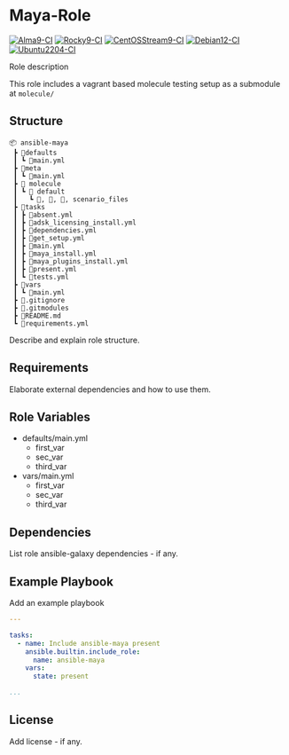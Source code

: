 # Maya-Role

[![Alma9-CI](https://github.com/philnewm/ansible-maya/actions/workflows/alma9-ci-caller.yml/badge.svg)](https://github.com/philnewm/ansible-maya/actions/workflows/alma9-ci-caller.yml)  [![Rocky9-CI](https://github.com/philnewm/ansible-maya/actions/workflows/rocky9-ci-caller.yml/badge.svg)](https://github.com/philnewm/ansible-maya/actions/workflows/rocky9-ci-caller.yml)  [![CentOSStream9-CI](https://github.com/philnewm/ansible-maya/actions/workflows/centosstream9-ci-caller.yml/badge.svg)](https://github.com/philnewm/ansible-maya/actions/workflows/centosstream9-ci-caller.yml)  [![Debian12-CI](https://github.com/philnewm/ansible-maya/actions/workflows/debian12-ci-caller.yml/badge.svg)](https://github.com/philnewm/ansible-maya/actions/workflows/debian12-ci-caller.yml)  [![Ubuntu2204-CI](https://github.com/philnewm/ansible-maya/actions/workflows/ubuntu2204-ci-caller.yml/badge.svg)](https://github.com/philnewm/ansible-maya/actions/workflows/ubuntu2204-ci-caller.yml)

Role description

This role includes a vagrant based molecule testing setup as a submodule at `molecule/`

## Structure

```code
📦 ansible-maya
 ┣ 📂defaults
 ┃ ┗ 📜main.yml
 ┣ 📂meta
 ┃ ┗ 📜main.yml
 ┣ 📂 molecule
 ┃ ┗ 📂 default
 ┃   ┗ 📜, 📜, 📜, scenario_files
 ┣ 📂tasks
 ┃ ┣ 📜absent.yml
 ┃ ┣ 📜adsk_licensing_install.yml
 ┃ ┣ 📜dependencies.yml
 ┃ ┣ 📜get_setup.yml
 ┃ ┣ 📜main.yml
 ┃ ┣ 📜maya_install.yml
 ┃ ┣ 📜maya_plugins_install.yml
 ┃ ┣ 📜present.yml
 ┃ ┗ 📜tests.yml
 ┣ 📂vars
 ┃ ┗ 📜main.yml
 ┣ 📜.gitignore
 ┣ 📜.gitmodules
 ┣ 📜README.md
 ┗ 📜requirements.yml

```

Describe and explain role structure.

## Requirements

Elaborate external dependencies and how to use them.

## Role Variables

* defaults/main.yml
  * first_var
  * sec_var
  * third_var
* vars/main.yml
  * first_var
  * sec_var
  * third_var

## Dependencies

List role ansible-galaxy dependencies - if any.

## Example Playbook

Add an example playbook

```yaml
---

tasks:
  - name: Include ansible-maya present
    ansible.builtin.include_role:
      name: ansible-maya
    vars:
      state: present

...
```

## License

Add license - if any.
